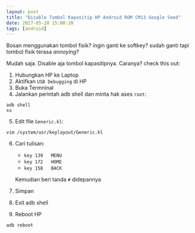 ```yaml
---
layout: post
title: "Disable Tombol Kapasitip HP Android ROM CM13 Google Seed"
date: 2017-05-20 15:00:10
tags: [android]
---
```

Bosan menggunakan tombol fisik? ingin ganti ke softkey? sudah ganti tapi tombol fisik terasa *annoying*?

Mudah saja. Disable aja tombol kapasitipnya.
Caranya? check this out:
1. Hubungkan HP ke Laptop
2. Aktifkan `USB Debugging` di HP
3. Buka Termninal
4. Jalankan perintah adb shell dan minta hak ases `root`:
```shell
adb shell
su
```
5. Edit file `Generic.kl`:
```shell
vim /system/usr/keylayout/Generic.kl
```
6. Cari tulisan:
    - `key 139   MENU`
    - `key 172   HOME`
    - `key 158   BACK`

    Kemudian beri tanda `#` didepannya
7. Simpan
8. Exit adb shell
9. Reboot HP
```shell
adb reboot
```
